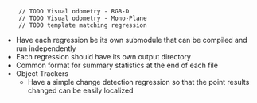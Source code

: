 		// TODO Visual odometry - RGB-D
		// TODO Visual odometry - Mono-Plane
		// TODO template matching regression

- Have each regression be its own submodule that can be compiled and run independently
- Each regression should have its own output directory
- Common format for summary statistics at the end of each file
- Object Trackers
  * Have a simple change detection regression so that the point results changed
    can be easily localized